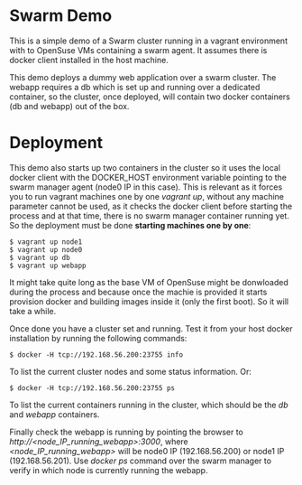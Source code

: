 # Swarm Demo

This is a simple demo of a Swarm cluster running in a vagrant environment with to OpenSuse VMs containing a swarm agent. It assumes there is docker client installed in the host machine.

This demo deploys a dummy web application over a swarm cluster. The webapp requires a db which is set up and running over a dedicated container, so the cluster, once deployed, will contain two docker containers (db and webapp) out of the box. 

# Deployment

This demo also starts up two containers in the cluster so it uses the local docker client with the DOCKER_HOST environment variable pointing to the swarm manager agent (node0 IP in this case). This is relevant as it forces you to run vagrant machines one by one *vagrant up*, without any machine parameter cannot be used, as it checks the docker client before starting the process and at that time, there is no swarm manager container running yet. So the deployment must be done **starting machines one by one**:

```
$ vagrant up node1
$ vagrant up node0
$ vagrant up db
$ vagrant up webapp
```

It might take quite long as the base VM of OpenSuse might be donwloaded during the process and because once the machie is provided it starts provision docker and building images inside it (only the first boot). So it will take a while.

Once done you have a cluster set and running. Test it from your host docker installation by running the following commands:

```
$ docker -H tcp://192.168.56.200:23755 info
```
To list the current cluster nodes and some status information. Or:
```
$ docker -H tcp://192.168.56.200:23755 ps
```
To list the current containers running in the cluster, which should be the *db* and *webapp* containers. 

Finally check the webapp is running by pointing the browser to *http://\<node_IP_running_webapp\>:3000*, where *\<node_IP_running_webapp\>* will be node0 IP (192.168.56.200) or node1 IP (192.168.56.201). Use *docker ps* command over the swarm manager to verify in which node is currently running the webapp.



